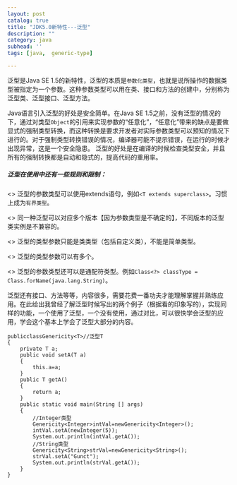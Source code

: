 ```yaml
---
layout: post
catalog: true
title: "JDK5.0新特性---泛型"
description: ""
category: java
subhead: ''
tags: [java,  generic-type]

---
```

泛型是Java SE 1.5的新特性，泛型的本质是`参数化类型`，也就是说所操作的数据类型被指定为一个参数。这种参数类型可以用在类、接口和方法的创建中，分别称为泛型类、泛型接口、泛型方法。

Java语言引入泛型的好处是安全简单。在Java SE 1.5之前，没有泛型的情况的下，通过对类型`Object`的引用来实现参数的“任意化”，“任意化”带来的缺点是要做显式的强制类型转换，而这种转换是要求开发者对实际参数类型可以预知的情况下进行的。对于强制类型转换错误的情况，编译器可能不提示错误，在运行的时候才出现异常，这是一个安全隐患。
泛型的好处是在编译的时候检查类型安全，并且所有的强制转换都是自动和隐式的，提高代码的重用率。

##### 泛型在使用中还有一些规则和限制：

<> 泛型的参数类型可以使用extends语句，例如```<T extends superclass>```。习惯上成为`有界类型`。

<> 同一种泛型可以对应多个版本【因为参数类型是不确定的】，不同版本的泛型类实例是不兼容的。

<> 泛型的类型参数只能是类类型（包括自定义类），不能是简单类型。

<> 泛型的类型参数可以有多个。

<> 泛型的参数类型还可以是通配符类型。例如`Class<?> classType = Class.forName(java.lang.String)`。

泛型还有接口、方法等等，内容很多，需要花费一番功夫才能理解掌握并熟练应用。在此给出我曾经了解泛型时候写出的两个例子（根据看的印象写的），实现同样的功能，一个使用了泛型，一个没有使用，通过对比，可以很快学会泛型的应用，学会这个基本上学会了泛型大部分的内容。

    publicclassGenericity<T>//泛型T  
    {  
        private T a;  
        public void setA(T a)  
        {  
            this.a=a;  
        }  
        public T getA()  
        {  
            return a;  
        }  
        public static void main(String [] args)  
        {  
            //Integer类型  
            Genericity<Integer>intVal=newGenericity<Integer>();  
            intVal.setA(newInteger(5));  
            System.out.println(intVal.getA());  
            //String类型  
            Genericity<String>strVal=newGenericity<String>();  
            strVal.setA("Gunct");  
            System.out.println(strVal.getA());  
        }  
    }   

